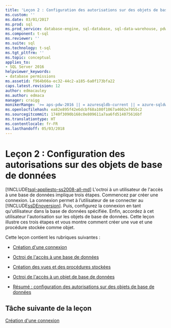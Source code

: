 ```yaml
---
title: 'Leçon 2 : Configuration des autorisations sur des objets de base de données | Microsoft Docs'
ms.custom: ''
ms.date: 03/01/2017
ms.prod: sql
ms.prod_service: database-engine, sql-database, sql-data-warehouse, pdw
ms.component: t-sql
ms.reviewer: ''
ms.suite: sql
ms.technology: t-sql
ms.tgt_pltfrm: ''
ms.topic: conceptual
applies_to:
- SQL Server 2016
helpviewer_keywords:
- database permissions
ms.assetid: f964b66a-ec32-44c2-a185-6a0f173bfa22
caps.latest.revision: 12
author: edmacauley
ms.author: edmaca
manager: craigg
monikerRange: '>= aps-pdw-2016 || = azuresqldb-current || = azure-sqldw-latest || >= sql-server-2016 || = sqlallproducts-allversions'
ms.openlocfilehash: ea82e895f42e6dcbf68a100f1067a4602e7055c2
ms.sourcegitcommit: 1740f3090b168c0e809611a7aa6fd514075616bf
ms.translationtype: HT
ms.contentlocale: fr-FR
ms.lasthandoff: 05/03/2018
---
```

# <a name="lesson-2-configuring-permissions-on-database-objects"></a>Leçon 2 : Configuration des autorisations sur des objets de base de données
[!INCLUDE[tsql-appliesto-ss2008-all-md](../includes/tsql-appliesto-ss2008-all-md.md)]
L'octroi à un utilisateur de l'accès à une base de données implique trois étapes. Commencez par créer une connexion. La connexion permet à l’utilisateur de se connecter au [!INCLUDE[ssDEnoversion](../includes/ssdenoversion-md.md)]. Puis, configurez la connexion en tant qu'utilisateur dans la base de données spécifiée. Enfin, accordez à cet utilisateur l'autorisation sur les objets de base de données. Cette leçon illustre ces trois étapes et vous montre comment créer une vue et une procédure stockée comme objet.  
  
Cette leçon contient les rubriques suivantes :  
  
-   [Création d'une connexion](../t-sql/lesson-2-1-creating-a-login.md)  
  
-   [Octroi de l'accès à une base de données](../t-sql/lesson-2-2-granting-access-to-a-database.md)  
  
-   [Création des vues et des procédures stockées](../t-sql/lesson-2-3-creating-views-and-stored-procedures.md)  
  
-   [Octroi de l'accès à un objet de base de données](../t-sql/lesson-2-4-granting-access-to-a-database-object.md)  
  
-   [Résumé : configuration des autorisations sur des objets de base de données](../t-sql/lesson-2-5-summary-configuring-permissions-on-database-objects.md)  
  
## <a name="next-task-in-lesson"></a>Tâche suivante de la leçon  
[Création d'une connexion](../t-sql/lesson-2-1-creating-a-login.md)  
  
  
  
